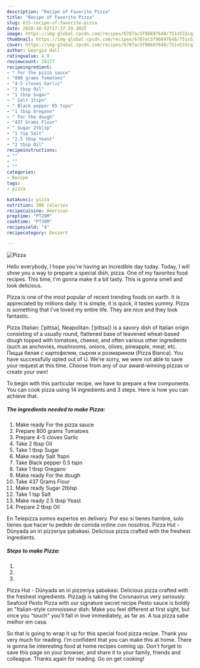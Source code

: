 ```yaml
---
description: "Recipe of Favorite Pizza"
title: "Recipe of Favorite Pizza"
slug: 615-recipe-of-favorite-pizza
date: 2020-10-02T17:37:59.302Z
image: https://img-global.cpcdn.com/recipes/6787ac5f96697648/751x532cq70/pizza-recipe-main-photo.jpg
thumbnail: https://img-global.cpcdn.com/recipes/6787ac5f96697648/751x532cq70/pizza-recipe-main-photo.jpg
cover: https://img-global.cpcdn.com/recipes/6787ac5f96697648/751x532cq70/pizza-recipe-main-photo.jpg
author: Georgia Hall
ratingvalue: 4.9
reviewcount: 28177
recipeingredient:
- " For the pizza sauce"
- "800 grams Tomatoes"
- "4-5 cloves Garlic"
- "2 tbsp Oil"
- "1 tbsp Sugar"
- " Salt 1tspn"
- " Black pepper 05 tspn"
- "1 tbsp Oregano"
- " For the dough"
- "437 Grams Flour"
- " Sugar 2tblsp"
- "1 tsp Salt"
- "2.5 tbsp Yeast"
- "2 tbsp Oil"
recipeinstructions:
- ""
- ""
- ""
categories:
- Recipe
tags:
- pizza

katakunci: pizza 
nutrition: 300 calories
recipecuisine: American
preptime: "PT20M"
cooktime: "PT38M"
recipeyield: "4"
recipecategory: Dessert

---
```



![Pizza](https://img-global.cpcdn.com/recipes/6787ac5f96697648/751x532cq70/pizza-recipe-main-photo.jpg)

Hello everybody, I hope you're having an incredible day today. Today, I will show you a way to prepare a special dish, pizza. One of my favorites food recipes. This time, I'm gonna make it a bit tasty. This is gonna smell and look delicious.

Pizza is one of the most popular of recent trending foods on earth. It is appreciated by millions daily. It is simple, it is quick, it tastes yummy. Pizza is something that I've loved my entire life. They are nice and they look fantastic.

Pizza (Italian: [ˈpittsa], Neapolitan: [ˈpittsə]) is a savory dish of Italian origin consisting of a usually round, flattened base of leavened wheat-based dough topped with tomatoes, cheese, and often various other ingredients (such as anchovies, mushrooms, onions, olives, pineapple, meat, etc. Пицца белая с картофелем, сыром и розмарином (Pizza Bianca). You have successfully opted out of U. We&#39;re sorry, we were not able to save your request at this time. Choose from any of our award-winning pizzas or create your own!


To begin with this particular recipe, we have to prepare a few components. You can cook pizza using 14 ingredients and 3 steps. Here is how you can achieve that.

<!--inarticleads1-->

##### The ingredients needed to make Pizza:

1. Make ready  For the pizza sauce
1. Prepare 800 grams Tomatoes
1. Prepare 4-5 cloves Garlic
1. Take 2 tbsp Oil
1. Take 1 tbsp Sugar
1. Make ready  Salt 1tspn
1. Take  Black pepper 0.5 tspn
1. Take 1 tbsp Oregano
1. Make ready  For the dough
1. Take 437 Grams Flour
1. Make ready  Sugar 2tblsp
1. Take 1 tsp Salt
1. Make ready 2.5 tbsp Yeast
1. Prepare 2 tbsp Oil


En Telepizza somos expertos en delivery. Por eso si tienes hambre, solo tienes que hacer tu pedido de comida online con nosotros. Pizza Hut - Dünyada ən iri pizzeriya şəbəkəsi. Delicious pizza crafted with the freshest ingredients. 

<!--inarticleads2-->

##### Steps to make Pizza:

1. 
1. 
1. 


Pizza Hut - Dünyada ən iri pizzeriya şəbəkəsi. Delicious pizza crafted with the freshest ingredients. Pizza@ is taking the Coronavirus very seriously. Seafood Pesto Pizza with our signature secret recipe Pesto sauce is boldly an &#34;Italian-style connoisseur dish: Make you feel different at first sight, but once you &#34;touch&#34; you&#39;ll fall in love immediately, as far as. A tua pizza sabe melhor em casa. 

So that is going to wrap it up for this special food pizza recipe. Thank you very much for reading. I'm confident that you can make this at home. There is gonna be interesting food at home recipes coming up. Don't forget to save this page on your browser, and share it to your family, friends and colleague. Thanks again for reading. Go on get cooking!
